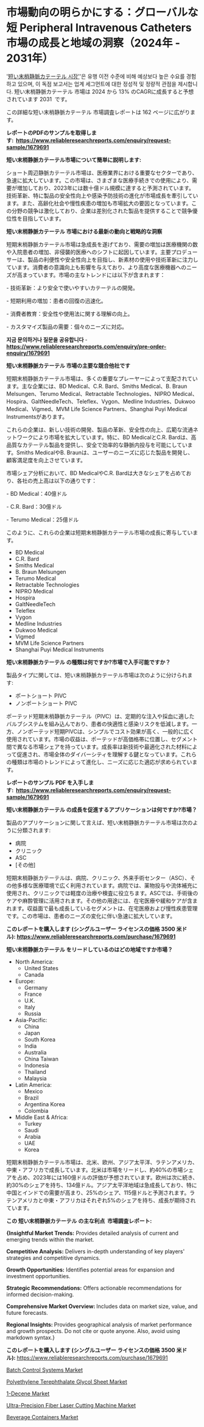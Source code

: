 <p><h1>市場動向の明らかにする：グローバルな短 Peripheral Intravenous Catheters 市場の成長と地域の洞察（2024年 - 2031年）</h1></p><p>'<a href="https://www.reliableresearchreports.com/short-peripheral-intravenous-catheters-r1679691?utm_campaign=107&utm_medium=36&utm_source=Github&utm_content=ia&utm_term=30102024&utm_id=short-peripheral-intravenous-catheters">短い末梢静脈カテーテル 시장'</a>'은 유행 이전 수준에 비해 예상보다 높은 수요를 경험하고 있으며, 이 독점 보고서는 업계 세그먼트에 대한 정성적 및 정량적 관점을 제시합니다. 短い末梢静脈カテーテル 市場は 2024 から 13% のCAGRに成長すると予想されています 2031&nbsp; です。</p>
<p>この詳細な短い末梢静脈カテーテル 市場調査レポートは 162 ページに広がります。</p>
<p><strong>レポートのPDFのサンプルを取得します</strong><strong>:&nbsp;&nbsp;<a href="https://www.reliableresearchreports.com/enquiry/request-sample/1679691?utm_campaign=107&utm_medium=36&utm_source=Github&utm_content=ia&utm_term=30102024&utm_id=short-peripheral-intravenous-catheters">https://www.reliableresearchreports.com/enquiry/request-sample/1679691</a></strong></p>
<p><strong>短い末梢静脈カテーテル市場について簡単に説明します:</strong></p>
<p><p>ショート周辺静脈カテーテル市場は、医療業界における重要なセクターであり、急速に拡大しています。この市場は、さまざまな医療手続きでの使用により、需要が増加しており、2023年には数十億ドル規模に達すると予測されています。技術革新、特に製品の安全性向上や感染予防技術の進化が市場成長を牽引しています。また、高齢化社会や慢性疾患の増加も市場拡大の要因となっています。この分野の競争は激化しており、企業は差別化された製品を提供することで競争優位性を目指しています。</p></p>
<p><strong>短い末梢静脈カテーテル 市場における最新の動向と戦略的な洞察</strong></p>
<p><p>短期末梢静脈カテーテル市場は急成長を遂げており、需要の増加は医療機関の数や入院患者の増加、非侵襲的医療へのシフトに起因しています。主要プロデューサーは、製品の利便性や安全性向上を目指し、新素材の使用や技術革新に注力しています。消費者の意識向上も影響を与えており、より高度な医療機器へのニーズが高まっています。市場の主なトレンドには以下が含まれます：</p><p>- 技術革新：より安全で使いやすいカテーテルの開発。</p><p>- 短期利用の増加：患者の回復の迅速化。</p><p>- 消費者教育：安全性や使用法に関する理解の向上。</p><p>- カスタマイズ製品の需要：個々のニーズに対応。</p></p>
<p><strong>지금 문의하거나 질문을 공유합니다</strong><strong>&nbsp;</strong>-<strong><a href="https://www.reliableresearchreports.com/enquiry/pre-order-enquiry/1679691?utm_campaign=107&utm_medium=36&utm_source=Github&utm_content=ia&utm_term=30102024&utm_id=short-peripheral-intravenous-catheters">https://www.reliableresearchreports.com/enquiry/pre-order-enquiry/1679691</a></strong></p>
<p><strong>短い末梢静脈カテーテル 市場の主要な競合他社です</strong></p>
<p><p>短期末梢静脈カテーテル市場は、多くの重要なプレーヤーによって支配されています。主な企業には、BD Medical、C.R. Bard、Smiths Medical、B. Braun Melsungen、Terumo Medical、Retractable Technologies、NIPRO Medical、Hospira、GaltNeedleTech、Teleflex、Vygon、Medline Industries、Dukwoo Medical、Vigmed、MVM Life Science Partners、Shanghai Puyi Medical Instrumentsがあります。</p><p>これらの企業は、新しい技術の開発、製品の革新、安全性の向上、広範な流通ネットワークにより市場を拡大しています。特に、BD MedicalとC.R. Bardは、高品質なカテーテル製品を提供し、安全で効率的な静脈内投与を可能にしています。Smiths MedicalやB. Braunは、ユーザーのニーズに応じた製品を開発し、顧客満足度を向上させています。</p><p>市場シェア分析において、BD MedicalやC.R. Bardは大きなシェアを占めており、各社の売上高は以下の通りです：</p><p>- BD Medical：40億ドル</p><p>- C.R. Bard：30億ドル</p><p>- Terumo Medical：25億ドル</p><p>このように、これらの企業は短期末梢静脈カテーテル市場の成長に寄与しています。</p></p>
<p><ul><li>BD Medical</li><li>C.R. Bard</li><li>Smiths Medical</li><li>B. Braun Melsungen</li><li>Terumo Medical</li><li>Retractable Technologies</li><li>NIPRO Medical</li><li>Hospira</li><li>GaltNeedleTech</li><li>Teleflex</li><li>Vygon</li><li>Medline Industries</li><li>Dukwoo Medical</li><li>Vigmed</li><li>MVM Life Science Partners</li><li>Shanghai Puyi Medical Instruments</li></ul></p>
<p><strong>短い末梢静脈カテーテル の種類は何ですか?市場で入手可能ですか？</strong></p>
<p>製品タイプに関しては、短い末梢静脈カテーテル市場は次のように分けられます:</p>
<p><ul><li>ポートショート PIVC</li><li>ノンポートショート PIVC</li></ul></p>
<p><p>ポーテッド短期末梢静脈カテーテル（PIVC）は、定期的な注入や採血に適したバルブシステムを組み込んでおり、患者の快適性と感染リスクを低減します。一方、ノンポーテッド短期PIVCは、シンプルでコスト効果が高く、一般的に広く使用されています。市場の収益は、ポーテッドが高価格帯に位置し、セグメント間で異なる市場シェアを持っています。成長率は新技術や最適化された材料によって促進され、市場全体のダイバーシティを理解する鍵となっています。これらの種類は市場のトレンドによって進化し、ニーズに応じた適応が求められています。</p></p>
<p><strong>レポートのサンプル PDF を入手します:&nbsp;</strong><strong>&nbsp;<a href="https://www.reliableresearchreports.com/enquiry/request-sample/1679691?utm_campaign=107&utm_medium=36&utm_source=Github&utm_content=ia&utm_term=30102024&utm_id=short-peripheral-intravenous-catheters">https://www.reliableresearchreports.com/enquiry/request-sample/1679691</a></strong></p>
<p><strong>短い末梢静脈カテーテル の成長を促進するアプリケーションは何ですか?市場？</strong></p>
<p>製品のアプリケーションに関して言えば、短い末梢静脈カテーテル市場は次のように分類されます:</p>
<p><ul><li>病院</li><li>クリニック</li><li>ASC</li><li>[その他]</li></ul></p>
<p><p>短期末梢静脈カテーテルは、病院、クリニック、外来手術センター（ASC）、その他多様な医療環境で広く利用されています。病院では、薬物投与や流体補充に使用され、クリニックでは軽度の治療や検査に役立ちます。ASCでは、手術後のケアや麻酔管理に活用されます。その他の用途には、在宅医療や緩和ケアが含まれます。収益面で最も成長しているセグメントは、在宅医療および慢性疾患管理です。この市場は、患者のニーズの変化に伴い急速に拡大しています。</p></p>
<p><strong>このレポートを購入します (シングルユーザー ライセンスの価格 3500 米ドル):</strong><strong>&nbsp;<a href="https://www.reliableresearchreports.com/purchase/1679691?utm_campaign=107&utm_medium=36&utm_source=Github&utm_content=ia&utm_term=30102024&utm_id=short-peripheral-intravenous-catheters">https://www.reliableresearchreports.com/purchase/1679691</a></strong></p>
<p><strong>短い末梢静脈カテーテル をリードしているのはどの地域ですか市場？</strong></p>
<p><ul>
    <li>
        North America:
        <ul>
            <li>United States</li>
            <li>Canada</li>
        </ul>
    </li>
    <li>
        Europe:
        <ul>
            <li>Germany</li>
            <li>France</li>
            <li>U.K.</li>
            <li>Italy</li>
            <li>Russia</li>
        </ul>
    </li>
    <li>
        Asia-Pacific:
        <ul>
            <li>China</li>
            <li>Japan</li>
            <li>South Korea</li>
            <li>India</li>
            <li>Australia</li>
            <li>China Taiwan</li>
            <li>Indonesia</li>
            <li>Thailand</li>
            <li>Malaysia</li>
        </ul>
    </li>
    <li>
        Latin America:
        <ul>
            <li>Mexico</li>
            <li>Brazil</li>
            <li>Argentina Korea</li>
            <li>Colombia</li>
        </ul>
    </li>
    <li>
        Middle East & Africa:
        <ul>
            <li>Turkey</li>
            <li>Saudi</li>
            <li>Arabia</li>
            <li>UAE</li>
            <li>Korea</li>
        </ul>
    </li>
    </ul></p>
<p><p>短期末梢静脈カテーテル市場は、北米、欧州、アジア太平洋、ラテンアメリカ、中東・アフリカで成長しています。北米は市場をリードし、約40%の市場シェアを占め、2023年には160億ドルの評価が予想されています。欧州は次に続き、約30%のシェアを持ち、134億ドル。アジア太平洋地域は急成長しており、特に中国とインドでの需要が高まり、25%のシェア、115億ドルと予測されます。ラテンアメリカと中東・アフリカはそれぞれ5%のシェアを持ち、成長が期待されています。</p></p>
<p><strong>この 短い末梢静脈カテーテル の主な利点&nbsp; 市場調査レポート:</strong></p>
<p><strong>{Insightful Market Trends:</strong> Provides detailed analysis of current and emerging trends within the market.</p>
<p><strong>Competitive Analysis:</strong> Delivers in-depth understanding of key players' strategies and competitive dynamics.</p>
<p><strong>Growth Opportunities:</strong> Identifies potential areas for expansion and investment opportunities.</p>
<p><strong>Strategic Recommendations:</strong> Offers actionable recommendations for informed decision-making.</p>
<p><strong>Comprehensive Market Overview: </strong>Includes data on market size, value, and future forecasts.</p>
<p><strong>Regional Insights: </strong>Provides geographical analysis of market performance and growth prospects. Do not cite or quote anyone. Also, avoid using markdown syntax.}</p>
<p><strong>このレポートを購入します (シングルユーザー ライセンスの価格 3500 米ドル):&nbsp;</strong><a href="https://www.reliableresearchreports.com/purchase/1679691?utm_campaign=107&utm_medium=36&utm_source=Github&utm_content=ia&utm_term=30102024&utm_id=short-peripheral-intravenous-catheters">https://www.reliableresearchreports.com/purchase/1679691</a></p>
<p><p><a href="https://www.linkedin.com/pulse/batch-control-systems-market-revolution-size-share-emerging-dvgcc?utm_campaign=107&utm_medium=36&utm_source=Github&utm_content=ia&utm_term=30102024&utm_id=short-peripheral-intravenous-catheters">Batch Control Systems Market</a></p><p><a href="https://medium.com/@miracleabn/executive-summary-polyethylene-terephthalate-glycol-sheet-market-at-a-glance-the-polyethylene-fe250db9234a?utm_campaign=107&utm_medium=36&utm_source=Github&utm_content=ia&utm_term=30102024&utm_id=short-peripheral-intravenous-catheters">Polyethylene Terephthalate Glycol Sheet Market</a></p><p><a href="https://github.com/JamesCox407/Market-Research-Report-List-1/blob/main/1-decene-market.md?utm_campaign=107&utm_medium=36&utm_source=Github&utm_content=ia&utm_term=30102024&utm_id=short-peripheral-intravenous-catheters">1-Decene Market</a></p><p><a href="https://issuu.com/reportprime-2/docs/ultra-precision-fiber-laser-cutting_675f058cb62573?utm_campaign=107&utm_medium=36&utm_source=Github&utm_content=ia&utm_term=30102024&utm_id=short-peripheral-intravenous-catheters">Ultra-Precision Fiber Laser Cutting Machine Market</a></p><p><a href="https://www.linkedin.com/pulse/influencing-factors-beverage-containers-market-insights-growth-nuoqf?utm_campaign=107&utm_medium=36&utm_source=Github&utm_content=ia&utm_term=30102024&utm_id=short-peripheral-intravenous-catheters">Beverage Containers Market</a></p></p>
<p>&nbsp;</p>